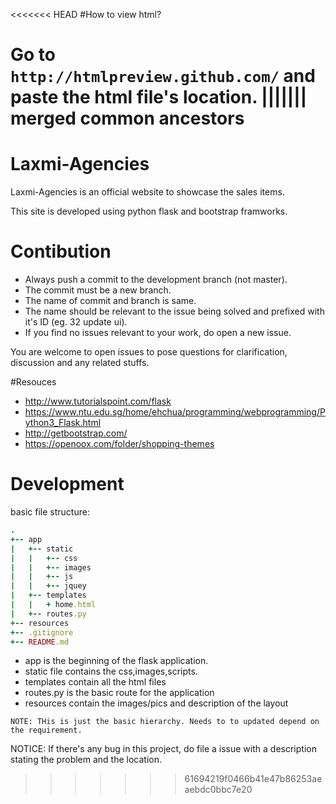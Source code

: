 <<<<<<< HEAD
#How to view html?

Go to `http://htmlpreview.github.com/` and paste the html file's location.
||||||| merged common ancestors
=======
# Laxmi-Agencies

Laxmi-Agencies is an official website to showcase the sales items.

This site is developed using python flask and bootstrap framworks.

# Contibution

* Always push a commit to the development branch (not master).
* The commit must be a new branch.
* The name of commit and branch is same.
* The name should be relevant to the issue being solved and prefixed with it's ID (eg. 32 update ui).
* If you find no issues relevant to your work, do open a new issue.

You are welcome to open issues to pose questions for clarification, discussion and any related stuffs.

#Resouces

* http://www.tutorialspoint.com/flask
* https://www.ntu.edu.sg/home/ehchua/programming/webprogramming/Python3_Flask.html
* http://getbootstrap.com/
* https://openoox.com/folder/shopping-themes

# Development

basic file structure:
``` ruby
.
+-- app
|   +-- static
|   |   +-- css
|   |   +-- images
|   |   +-- js
|   |   +-- jquey
|   +-- templates
|   |   + home.html
|   +-- routes.py
+-- resources
+-- .gitignore
+-- README.md
```
* app is the beginning of the flask application.
* static file contains the css,images,scripts.
* templates contain all the html files
* routes.py is the basic route for the application
* resources contain the images/pics and description of the layout

`NOTE: THis is just the basic hierarchy. Needs to to updated depend on the requirement.`

NOTICE: If there's any bug in this project, do file a issue with a description stating the problem and the location.



>>>>>>> 61694219f0466b41e47b86253aeaebdc0bbc7e20
